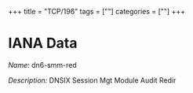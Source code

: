 +++
title = "TCP/196"
tags = [""]
categories = [""]
+++

# IANA Data

_Name:_ dn6-smm-red

_Description:_ DNSIX Session Mgt Module Audit Redir

